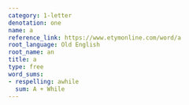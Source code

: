 ```yaml
---
category: 1-letter
denotation: one
name: a
reference_link: https://www.etymonline.com/word/a
root_language: Old English
root_name: an
title: a
type: free
word_sums:
- respelling: awhile
  sum: A + While
---
```

